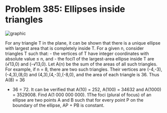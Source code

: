 # Problem 385: Ellipses inside triangles

![graphic](img385.gif)

For any triangle T in the plane, it can be shown that there is a unique
ellipse with largest area that is completely inside T. For a given n,
consider triangles T such that: - the vertices of T have integer
coordinates with absolute value ≤ n, and - the foci1 of the largest-area
ellipse inside T are (√13,0) and (-√13,0). Let A(n) be the sum of the
areas of all such triangles. For example, if n = 8, there are two such
triangles. Their vertices are (-4,-3),(-4,3),(8,0) and
(4,3),(4,-3),(-8,0), and the area of each triangle is 36. Thus A(8) = 36
+ 36 = 72. It can be verified that A(10) = 252, A(100) = 34632 and
A(1000) = 3529008. Find A(1 000 000 000). 1The foci (plural of focus) of
an ellipse are two points A and B such that for every point P on the
boundary of the ellipse, AP + PB is constant.